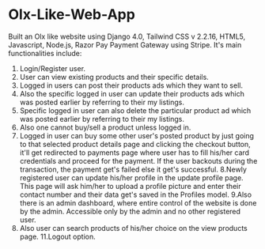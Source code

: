 # Olx-Like-Web-App
Built an Olx like website using Django 4.0, Tailwind CSS v 2.2.16, HTML5, Javascript, Node.js, Razor Pay Payment Gateway using Stripe.
It's main functionalities include:
1. Login/Register user.
2. User can view existing products and their specific details.
3. Logged in users can post their products ads which they want to sell.
4. Also the specific logged in user can update their products ads which was posted earlier by referring to their my listings.
5. Specific logged in user can also delete the particular product ad which was posted earlier by referring to their my listings.
6. Also one cannot buy/sell a product unless logged in.
7. Logged in user can buy some other user's posted product by just going to that selected product details page and clicking the checkout button, it'll get redirected to payments page where user has to fill his/her card credentials and proceed for the payment. If the user backouts during the transaction, the payment get's failed else it get's successful.
8.Newly registered user can update his/her profile in the update profile page. This page will ask him/her to upload a profile picture and enter their contact number and their data get's saved in the Profiles model.
9.Also there is an admin dashboard, where entire control of the website is done by the admin. Accessible only by the admin and no other registered user.
10. Also user can search products of his/her choice on the view products page. 
11.Logout option.
